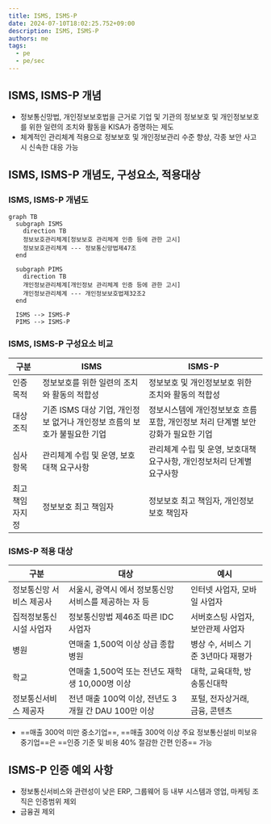 ```yaml
---
title: ISMS, ISMS-P
date: 2024-07-10T18:02:25.752+09:00
description: ISMS, ISMS-P
authors: me
tags:
  - pe
  - pe/sec 
---
```


## ISMS, ISMS-P 개념

- 정보통신망법, 개인정보보호법을 근거로 기업 및 기관의 정보보호 및 개인정보보호를 위한 일련의 조치와 활동을 KISA가 증명하는 제도
- 체계적인 관리체계 적용으로 정보보호 및 개인정보관리 수준 향상, 각종 보안 사고시 신속한 대응 가능

## ISMS, ISMS-P 개념도, 구성요소, 적용대상

### ISMS, ISMS-P 개념도

```mermaid
graph TB
  subgraph ISMS
    direction TB
    정보보호관리체계[정보보호 관리체계 인증 등에 관한 고시]
    정보보호관리체계 --- 정보통신망법제47조
  end

  subgraph PIMS
    direction TB
    개인정보관리체계[개인정보 관리체계 인증 등에 관한 고시]
    개인정보관리체계 --- 개인정보보호법제32조2
  end

  ISMS --> ISMS-P
  PIMS --> ISMS-P
```

### ISMS, ISMS-P 구성요소 비교

| 구분 | ISMS | ISMS-P |
| --- | --- | --- |
| 인증목적 | 정보보호를 위한 일련의 조치와 활동의 적합성 | 정보보호 및 개인정보보호 위한 조치와 활동의 적합성 |
| 대상조직 | 기존 ISMS 대상 기업, 개인정보 없거나 개인정보 흐름의 보호가 불필요한 기업 | 정보시스템에 개인정보보호 흐름 포함, 개인정보 처리 단계별 보안 강화가 필요한 기업 |
| 심사 항목 | 관리체계 수립 및 운영, 보호대책 요구사항 | 관리체계 수립 및 운영, 보호대책 요구사항, 개인정보처리 단계별 요구사항 |
| 최고책임자지정 | 정보보호 최고 책임자 | 정보보호 최고 책임자, 개인정보보호 책임자 |

### ISMS-P 적용 대상

| 구분 | 대상 | 예시 |
| --- | --- | --- |
| 정보통신망 서비스 제공사 | 서울시, 광역시 에서 정보통신망 서비스를 제공하는 자 등 | 인터넷 사업자, 모바일 사업자 |
| 집적정보통신 시설 사업자 | 정보통신망법 제46조 따른 IDC 사업자 | 서버호스팅 사업자, 보안관제 사업자 |
| 병원 | 연매출 1,500억 이상 상급 종합 병원 | 병상 수, 서비스 기준 3년마다 재평가 |
| 학교 | 연매출 1,500억 또는 전년도 재학생 10,000명 이상 | 대학, 교육대학, 방송통신대학 |
| 정보통신서비스 제공자 | 전년 매출 100억 이상, 전년도 3개월 간 DAU 100만 이상 | 포털, 전자상거래, 금융, 콘텐츠 |

- ==매출 300억 미만 중소기업==, ==매출 300억 이상 주요 정보통신설비 미보유 중기업==은 ==인증 기준 및 비용 40% 절감한 간편 인증== 가능

## ISMS-P 인증 예외 사항

- 정보통신서비스와 관련성이 낮은 ERP, 그룹웨어 등 내부 시스템과 영업, 마케팅 조직은 인증범위 제외
- 금융권 제외
